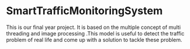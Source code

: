 # SmartTrafficMonitoringSystem
This is our final year project. It is based on the multiple concept of multi threading and image processing .This model is useful to detect the traffic problem of real life and come up with a solution to tackle these problem. 
